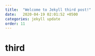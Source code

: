 ```yaml
---
title:  "Welcome to Jekyll third post!"
date:   2020-04-19 02:01:52 +0500
categories: jekyll update
order: 11
---
```


# third